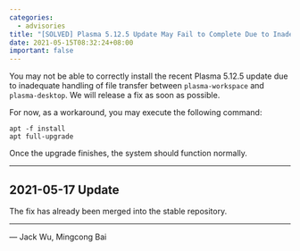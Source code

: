 ```yaml
---
categories:
  - advisories
title: "[SOLVED] Plasma 5.12.5 Update May Fail to Complete Due to Inadequate File Handling"
date: 2021-05-15T08:32:24+08:00
important: false
---
```


You may not be able to correctly install the recent Plasma 5.12.5 update due to 
inadequate handling of file transfer between `plasma-workspace` and `plasma-desktop`.
We will release a fix as soon as possible.

For now, as a workaround, you may execute the following command:

    apt -f install
    apt full-upgrade

Once the upgrade finishes, the system should function normally.

----

2021-05-17 Update
-----------------

The fix has already been merged into the stable repository.

----

— Jack Wu, Mingcong Bai
